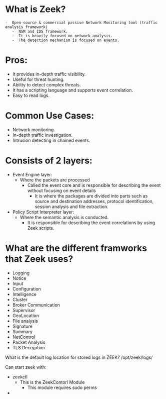 # What is Zeek? 
    -  Open-source & commercial passive Network Monitoring tool (traffic analysis framework)
       -  NSM and IDS framework. 
       -  It is heavily focused on network analysis. 
       -  The detection mechanism is focused on events.

# Pros: 
- It provides in-depth traffic visibility.
- Useful for threat hunting.
- Ability to detect complex threats.
- It has a scripting language and supports event correlation. 
- Easy to read logs.

# Common Use Cases: 
- Network monitoring.
- In-depth traffic investigation.
- Intrusion detecting in chained events. 

# Consists of 2 layers: 
- Event Engine layer:
  - Where the packets are processed 
    - Called the event core and is responsible for describing the event without focusing on event details
      - It is where the packages are divided into parts such as source and destination addresses, protocol identification, session analysis and file extraction.
-  Policy Script Interpreter layer: 
   -  Where the semantic analysis is conducted. 
      -  It is responsible for describing the event correlations by using Zeek scripts.

# What are the different framworks that Zeek uses?
- Logging
- Notice 
- Input
- Configuration 
- Intelligence
- Cluster
- Broker Communication
- Supervisor
- GeoLocation 
- File analysis
- Signature 
- Summary 
- NetControl 
- Packet Analysis
- TLS Decryption

What is the default log location for stored logs in ZEEK?
/opt/zeek/logs/

Can start zeek with: 
- zeekctl 
  - This is the ZeekContorl Module 
    - This module requires sudo perms 
- 